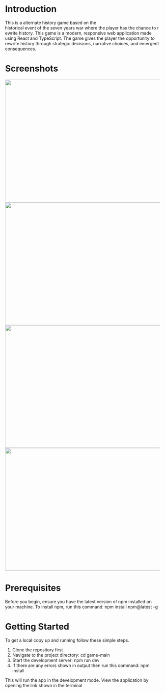 # Introduction
This is a alternate history game based on the historical event of the seven years war where the player has the chance to rewrite history. This game is a modern, responsive web application made using React and TypeScript.  The game gives the player the opportunity to rewrite history through strategic decisions, narrative choices, and emergent consequences. 
# Screenshots
<img src="https://github.com/user-attachments/assets/2fbfde8c-0d02-4891-a5ab-fc48f4bc4341" width="800" height="400"><br><img src="https://github.com/user-attachments/assets/7a4bb804-5010-4dba-8fa2-d6432825a85a" width="800" height="400"><br><img src="https://github.com/user-attachments/assets/9f1594bd-ff9a-4571-8e1f-fd1dfc2c774d" width="800" height="400"><br><img src="https://github.com/user-attachments/assets/1f47f17b-7951-4ac1-90cd-547611c6d733" width="800" height="400">
# Prerequisites
Before you begin, ensure you have the latest version of npm installed on your machine. To install npm, run this command:
npm install npm@latest -g
# Getting Started
To get a local copy up and running follow these simple steps.
1. Clone the repository first
2. Navigate to the project directory: cd game-main
3. Start the development server: npm run dev
4. If there are any errors shown in output then run this command: npm install

This will run the app in the development mode. View the application by opening the link shown in the terminal
